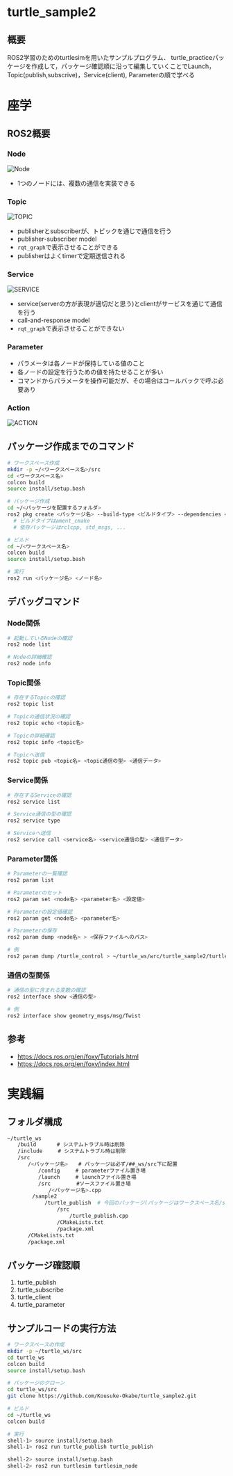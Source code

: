 # turtle_sample2

## 概要
ROS2学習のためのturtlesimを用いたサンプルプログラム．
turtle_practiceパッケージを作成して，パッケージ確認順に沿って編集していくことでLaunch，Topic(publish,subscrive)，Service(client), Parameterの順で学べる

# 座学

## ROS2概要
### Node
![Node](https://docs.ros.org/en/kilted/_images/Nodes-TopicandService.gif)
- 1つのノードには、複数の通信を実装できる

### Topic
![TOPIC](https://docs.ros.org/en/foxy/_images/Topic-MultiplePublisherandMultipleSubscriber.gif)
- publisherとsubscriberが、トピックを通じで通信を行う
- publisher-subscriber model
- `rqt_graph`で表示させることができる
- publisherはよくtimerで定期送信される

### Service
![SERVICE](https://docs.ros.org/en/foxy/_images/Service-MultipleServiceClient.gif)
- service(serverの方が表現が適切だと思う)とclientがサービスを通じて通信を行う
- call-and-response model
- `rqt_graph`で表示させることができない

### Parameter
- パラメータは各ノードが保持している値のこと
- 各ノードの設定を行うための値を持たせることが多い
- コマンドからパラメータを操作可能だが、その場合はコールバックで呼ぶ必要あり

### Action
![ACTION](https://docs.ros.org/en/foxy/_images/Action-SingleActionClient.gif)

## パッケージ作成までのコマンド
```sh
# ワークスペース作成
mkdir -p ~/<ワークスペース名>/src
cd <ワークスペース名>
colcon build
source install/setup.bash

# パッケージ作成
cd ~/<パッケージを配置するフォルダ>   
ros2 pkg create <パッケージ名> --build-type <ビルドタイプ> --dependencies <依存パッケージ>
  # ビルドタイプはament_cmake
  # 依存パッケージはrclcpp, std_msgs, ...

# ビルド
cd ~/<ワークスペース名>  
colcon build  
source install/setup.bash

# 実行
ros2 run <パッケージ名> <ノード名>
```

## デバッグコマンド
### Node関係
```sh
# 起動しているNodeの確認
ros2 node list

# Nodeの詳細確認
ros2 node info
```

### Topic関係
```sh
# 存在するTopicの確認
ros2 topic list

# Topicの通信状況の確認
ros2 topic echo <topic名>

# Topicの詳細確認
ros2 topic info <topic名>

# Topicへ送信
ros2 topic pub <topic名> <topic通信の型> <通信データ>
```

### Service関係
```sh
# 存在するServiceの確認
ros2 service list

# Service通信の型の確認
ros2 service type

# Serviceへ送信
ros2 service call <service名> <service通信の型> <通信データ>
```

### Parameter関係
```sh
# Parameterの一覧確認
ros2 param list

# Parameterのセット
ros2 param set <node名> <parameter名> <設定値>

# Parameterの設定値確認
ros2 param get <node名> <parameter名>

# Parameterの保存
ros2 param dump <node名> > <保存ファイルへのパス>　   

# 例
ros2 param dump /turtle_control > ~/turtle_ws/wrc/turtle_sample2/turtle_control/config/params.yaml
```

### 通信の型関係
```sh
# 通信の型に含まれる変数の確認
ros2 interface show <通信の型>　

# 例
ros2 interface show geometry_msgs/msg/Twist
```

## 参考
- https://docs.ros.org/en/foxy/Tutorials.html
- https://docs.ros.org/en/foxy/index.html

# 実践編
## フォルダ構成
```sh
~/turtle_ws     
　　/build　　　　# システムトラブル時は削除      
　　/include　　　# システムトラブル時は削除      
　　/src    
　　　　/<パッケージ名>　　# パッケージは必ず/##_ws/src下に配置
　　　　　　/config　　　# parameterファイル置き場   
　　　　　　/launch　　　# launchファイル置き場　   
　　　　　　/src　　　　　#ソースファイル置き場　   
　　　　　　　　/<パッケージ名>.cpp 
        /sample2
            /turtle_publish  # 今回のパッケージ(パッケージはワークスペース名/src配下ならディレクト内でも良い)
                /src
                    /turtle_publish.cpp
                /CMakeLists.txt
                /package.xml
　　　　/CMakeLists.txt     
　　　　/package.xml
```

## パッケージ確認順
1. turtle_publish
2. turtle_subscribe
3. turtle_client
4. turtle_parameter

## サンプルコードの実行方法
```sh
# ワークスペースの作成
mkdir -p ~/turtle_ws/src     
cd turtle_ws     
colcon build  
source install/setup.bash

# パッケージのクローン
cd turtle_ws/src
git clone https://github.com/Kousuke-Okabe/turtle_sample2.git

# ビルド
cd ~/turtle_ws
colcon build

# 実行
shell-1> source install/setup.bash
shell-1> ros2 run turtle_publish turtle_publish

shell-2> source install/setup.bash
shell-2> ros2 run turtlesim turtlesim_node
```
